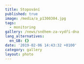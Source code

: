 ```yaml
---
title: Stopování
published: true
image: /media/a_p1300304.jpg
tags:
  - monitoring
gallery: /news/sněhem-za-vydří-dna
lang_alternatives:
  en_GB: {}
date: '2019-02-06 14:43:32 +0100'
category: gallery
layout: photo
---
```


